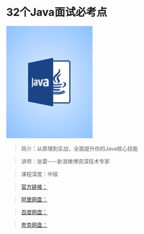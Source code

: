 # 32个Java面试必考点

![img](../../assets/767798ab44ae4187b60fd216eae12c5b.png)

> 简介：从原理到实战，全面提升你的Java核心技能

> 讲师：张雷----新浪微博资深技术专家

> 课程深度：中级

> [官方链接：]()

> [阿里网盘：]()

> [百度网盘：]()

> [夸克网盘：]()
